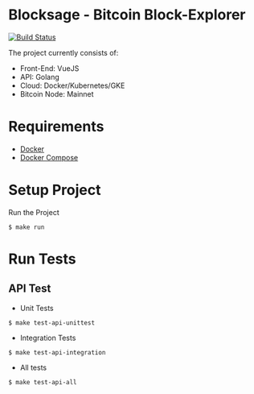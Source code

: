 # Blocksage - Bitcoin Block-Explorer
[![Build Status](https://semaphoreci.com/api/v1/ccdle12/blocksage/branches/master/badge.svg)](https://semaphoreci.com/ccdle12/blocksage)

The project currently consists of:
* Front-End: VueJS
* API:       Golang
* Cloud:     Docker/Kubernetes/GKE
* Bitcoin Node: Mainnet

# Requirements
* [Docker](https://docs.docker.com/install/#supported-platforms)
* [Docker Compose](https://docs.docker.com/compose/install/)

# Setup Project
Run the Project
```
$ make run
```

# Run Tests
## API Test
* Unit Tests
```
$ make test-api-unittest
```

* Integration Tests
```
$ make test-api-integration
```

* All tests
```
$ make test-api-all
```
